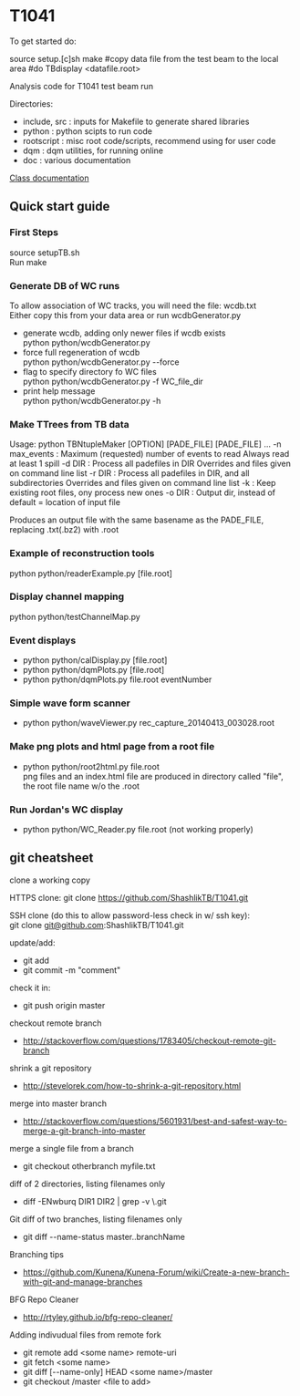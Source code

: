 # T1041

To get started do:

source setup.[c]sh
make
#copy data file from the test beam to the local area
#do
TBdisplay <datafile.root>


Analysis code for T1041 test beam run

Directories:  
- include, src : inputs for Makefile to generate shared libraries
- python       : python scipts to run code
- rootscript   : misc root code/scripts, recommend using for user code
- dqm          : dqm utilities, for running online
- doc          : various documentation

<a href="http://hepcat.phys.virginia.edu/cms/T1041/">Class documentation</a>

## Quick start guide

### First Steps
source setupTB.sh  
Run make

### Generate DB of WC runs 
To allow association of WC tracks, you will need the file: wcdb.txt  
Either copy this from your data area or run wcdbGenerator.py

* generate wcdb, adding only newer files if wcdb exists  
python python/wcdbGenerator.py   
* force full regeneration of wcdb  
python python/wcdbGenerator.py --force  
* flag to specify directory fo WC files  
python python/wcdbGenerator.py -f WC_file_dir  
* print help message  
python python/wcdbGenerator.py -h  


### Make TTrees from TB data
  
Usage: python TBNtupleMaker [OPTION] [PADE_FILE] [PADE_FILE] ...
      -n max_events  : Maximum (requested) number of events to read
                       Always read at least 1 spill
      -d DIR         : Process all padefiles in DIR
                       Overrides and files given on command line list
      -r DIR         : Process all padefiles in DIR, and all subdirectories
                       Overrides and files given on command line list
      -k             : Keep existing root files, ony process new ones
      -o DIR         : Output dir, instead of default = location of input file


Produces an output file with the same basename as the PADE_FILE, replacing .txt(.bz2) with .root


### Example of reconstruction tools  
python python/readerExample.py [file.root]
 

### Display channel mapping  
python python/testChannelMap.py


### Event displays

* python python/calDisplay.py [file.root]
* python python/dqmPlots.py [file.root]  
* python python/dqmPlots.py file.root eventNumber  

### Simple wave form scanner  
* python python/waveViewer.py rec_capture_20140413_003028.root


### Make png plots and html page from a root file
* python python/root2html.py file.root  
  png files and an index.html file are produced in directory called "file", 
the root file name w/o the .root


### Run Jordan's WC display  
* python python/WC_Reader.py file.root (not working properly)




## git cheatsheet

clone a working copy

HTTPS clone: git clone https://github.com/ShashlikTB/T1041.git

SSH clone (do this to allow password-less check in w/ ssh key):  
git clone git@github.com:ShashlikTB/T1041.git


update/add:
* git add <file>
* git commit -m "comment"

check it in:
* git push origin master

checkout remote branch
* http://stackoverflow.com/questions/1783405/checkout-remote-git-branch

shrink a git repository
* http://stevelorek.com/how-to-shrink-a-git-repository.html

merge into master branch
* http://stackoverflow.com/questions/5601931/best-and-safest-way-to-merge-a-git-branch-into-master

merge a single file from a branch
* git checkout otherbranch myfile.txt

diff of 2 directories, listing filenames only
* diff -ENwburq DIR1 DIR2 | grep -v \\.git

Git diff of two branches, listing filenames only
* git diff --name-status master..branchName

Branching tips
* https://github.com/Kunena/Kunena-Forum/wiki/Create-a-new-branch-with-git-and-manage-branches

BFG Repo Cleaner
* http://rtyley.github.io/bfg-repo-cleaner/

Adding indivudual files from remote fork

 * git remote add \<some name\> remote-uri
 * git fetch \<some name\>
 * git diff [--name-only] HEAD \<some name>\/master
 * git checkout <some name>/master \<file to add\>


